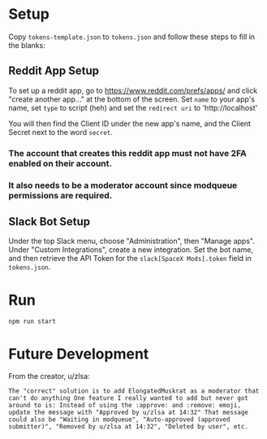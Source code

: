 
# Setup

Copy `tokens-template.json` to `tokens.json` and follow these steps to fill in the blanks:

## Reddit App Setup

To set up a reddit app, go to https://www.reddit.com/prefs/apps/ and click "create another app..." at the bottom of the screen.
Set `name` to your app's name, set `type` to script (heh) and set the `redirect uri` to 'http://localhost'

You will then find the Client ID under the new app's name, and the Client Secret next to the word  `secret`.

### The account that creates this reddit app must not have 2FA enabled on their account. 
### It also needs to be a moderator account since modqueue permissions are required.

## Slack Bot Setup

Under the top Slack menu, choose "Administration", then "Manage apps".
Under "Custom Integrations", create a new integration.
Set the bot name, and then retrieve the API Token for the `slack[SpaceX Mods].token` field in `tokens.json`.

# Run

`npm run start`

# Future Development

From the creator, u/zlsa:

`
The "correct" solution is to add ElongatedMuskrat as a moderator that can't do anything
One feature I really wanted to add but never got around to is:
Instead of using the :approve: and :remove: emoji, update the message with "Approved by u/zlsa at 14:32"
That message could also be "Waiting in modqueue", "Auto-approved (approved submitter)", "Removed by u/zlsa at 14:32", "Deleted by user", etc.
`

